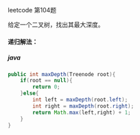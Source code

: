 leetcode 第104题

给定一个二叉树，找出其最大深度。



#### 递归解法：

##### java

~~~ java
public int maxDepth(Treenode root){
    if(root == null){
        return 0;
    }else{
        int left = maxDepth(root.left);
        int right = maxDepth(root.right);
        return Math.max(left,right) + 1;
    }
}
~~~


